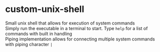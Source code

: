 # custom-unix-shell
Small unix shell that allows for execution of system commands <br>
Simply run the executable in a terminal to start. Type `help` for a list of commands with built in handling <br>
Piping implementation allows for connecting multiple system commands with piping character `|`


